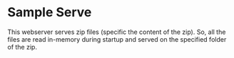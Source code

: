 
# Sample Serve

This webserver serves zip files (specific the content of the zip). So, all the files are read in-memory during startup 
and served on the specified folder of the zip. 

